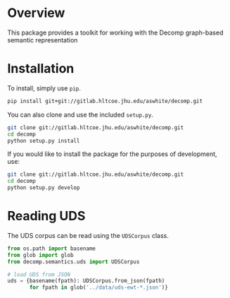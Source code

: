 # Overview

This package provides a toolkit for working with the Decomp graph-based semantic representation

# Installation

To install, simply use `pip`.

```bash
pip install git+git://gitlab.hltcoe.jhu.edu/aswhite/decomp.git
```

You can also clone and use the included `setup.py`.

```bash
git clone git://gitlab.hltcoe.jhu.edu/aswhite/decomp.git
cd decomp
python setup.py install
```

If you would like to install the package for the purposes of development, use:

```bash
git clone git://gitlab.hltcoe.jhu.edu/aswhite/decomp.git
cd decomp
python setup.py develop
```

# Reading UDS

The UDS corpus can be read using the `UDSCorpus` class.

```python
from os.path import basename
from glob import glob
from decomp.semantics.uds import UDSCorpus

# load UDS from JSON
uds = {basename(fpath): UDSCorpus.from_json(fpath)
       for fpath in glob('../data/uds-ewt-*.json')}
```
